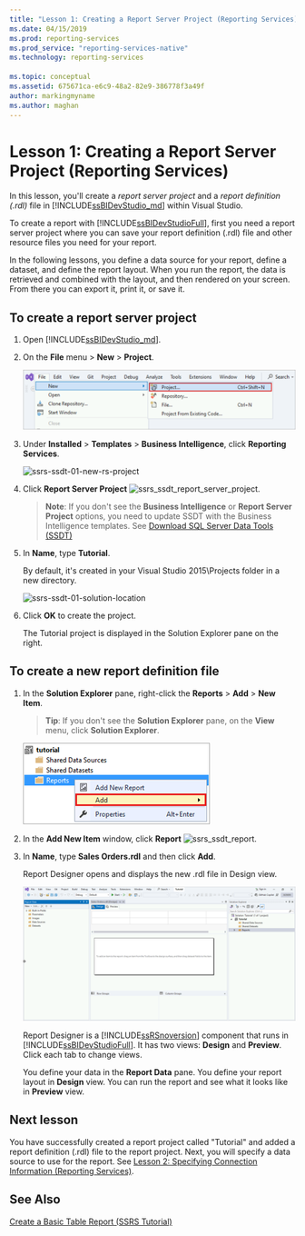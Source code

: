 ```yaml
---
title: "Lesson 1: Creating a Report Server Project (Reporting Services) | Microsoft Docs"
ms.date: 04/15/2019
ms.prod: reporting-services
ms.prod_service: "reporting-services-native"
ms.technology: reporting-services

ms.topic: conceptual
ms.assetid: 675671ca-e6c9-48a2-82e9-386778f3a49f
author: markingmyname
ms.author: maghan
---
```

# Lesson 1: Creating a Report Server Project (Reporting Services)

In this lesson, you'll create a *report server project* and a *report definition (.rdl)* file in [!INCLUDE[ssBIDevStudio_md](../includes/ssbidevstudio-md.md)] within Visual Studio. 

To create a report with [!INCLUDE[ssBIDevStudioFull](../includes/ssbidevstudiofull-md.md)], first you need a report server project where you can save your report definition (.rdl) file and other resource files you need for your report. 

In the following lessons, you define a data source for your report, define a dataset, and define the report layout. When you run the report, the data is retrieved and combined with the layout, and then rendered on your screen. From there you can export it, print it, or save it.  
  
  
  
## To create a report server project  
  
1.  Open [!INCLUDE[ssBIDevStudio_md](../includes/ssbidevstudio-md.md)].  
  
2.  On the **File** menu > **New** > **Project**.  

    ![ssrs-ssdt-file-01-new-project](../reporting-services/media/ssrs-ssdt-file-01-new-project.png)
  
3.  Under **Installed** > **Templates** > **Business Intelligence**, click **Reporting Services**.

    ![ssrs-ssdt-01-new-rs-project](../reporting-services/media/ssrs-ssdt-01-new-rs-project.png)

5. Click **Report Server Project** ![ssrs_ssdt_report_server_project](../reporting-services/media/ssrs-ssdt-report-server-project.png). 

   >**Note**: If you don't see the **Business Intelligence** or **Report Server Project** options, you need to update SSDT with the Business Intelligence templates. See [Download SQL Server Data Tools (SSDT)](../ssdt/download-sql-server-data-tools-ssdt.md)  
  
5.  In **Name**, type **Tutorial**.  

    By default, it's created in your Visual Studio 2015\Projects folder in a new directory.
    
    ![ssrs-ssdt-01-solution-location](../reporting-services/media/ssrs-ssdt-01-solution-location.png)
  
6.  Click **OK** to create the project.  
  
    The Tutorial project is displayed in the Solution Explorer pane on the right.  
  
## To create a new report definition file  
  
1.  In the **Solution Explorer** pane, right-click the **Reports** > **Add** > **New Item**. 

    >**Tip**: If you don't see the **Solution Explorer** pane, on the **View** menu, click **Solution Explorer**. 

    ![ssrs_ssdt_add_report](../reporting-services/media/ssrs-ssdt-add-report.png)
  
2.  In the **Add New Item** window, click **Report** ![ssrs_ssdt_report](../reporting-services/media/ssrs-ssdt-report.png).  
  
3.  In **Name**, type **Sales Orders.rdl** and then click **Add**.  
  
    Report Designer opens and displays the new .rdl file in Design view.  
    
    ![ssrs-ssdt-01-new-report-designer](../reporting-services/media/ssrs-ssdt-01-new-report-designer.png)
  
     Report Designer is a [!INCLUDE[ssRSnoversion](../includes/ssrsnoversion-md.md)] component that runs in [!INCLUDE[ssBIDevStudioFull](../includes/ssbidevstudiofull-md.md)]. It has two views: **Design** and **Preview**. Click each tab to change views.  
  
    You define your data in the **Report Data** pane. You define your report layout in **Design** view. You can run the report and see what it looks like in **Preview** view.  
  
## Next lesson  
You have successfully created a report project called "Tutorial" and added a report definition (.rdl) file to the report project. Next, you will specify a data source to use for the report. See [Lesson 2: Specifying Connection Information &#40;Reporting Services&#41;](../reporting-services/lesson-2-specifying-connection-information-reporting-services.md).  
  
## See Also  
[Create a Basic Table Report &#40;SSRS Tutorial&#41;](../reporting-services/create-a-basic-table-report-ssrs-tutorial.md)  
  

